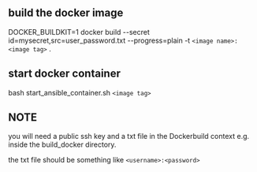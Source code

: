 ## build the docker image
DOCKER_BUILDKIT=1 docker build --secret id=mysecret,src=user_password.txt --progress=plain -t `<image name>:<image tag>` .

## start docker container
bash start_ansible_container.sh `<image tag>`

## NOTE
you will need a public ssh key and a txt file in the Dockerbuild context e.g. inside the build_docker directory.


the txt file should be something like `<username>:<password>`
